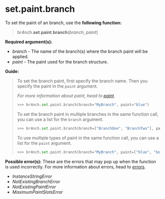 # set.paint.branch

To set the paint of an branch, use the **following function:**

> br4nch.**set**.**paint**.**branch**(*branch*, *paint*)

**Required argument(s):**

- *branch* - The name of the branch(s) where the branch paint will be applied.
- *paint* - The paint used for the branch structure.

**Guide:**

> To set the branch paint, first specify the branch name. Then you specify the paint in the `paint` argument.
>
> *For more information about paint, head to [paint](../../../guides/paint.md).*
>
> ```python
> >>> br4nch.set.paint.branch(branch="MyBranch", paint="blue")
> ```
>
> To set the branch paint in multiple branches in the same function call, you can use a list for the `branch` argument.
>
> ```python
> >>> br4nch.set.paint.branch(branch=["BranchOne", "BranchTwo"], paint="red")
> ```
>
> To use multiple types of paint in the same function call, you can use a list for the `paint` argument.
>
> ```python
> >>> br4nch.set.paint.branch(branch="MyBranch", paint=["blue", "bold"])
> ```

**Possible error(s):**
These are the errors that may pop up when the function is used incorrectly.
For more information about errors, head to [errors](../../guides/errors.md).

- *InstanceStringError*
- *NotExistingBranchError*
- *NotExistingPaintError*
- *MaximumPaintSlotsError*
